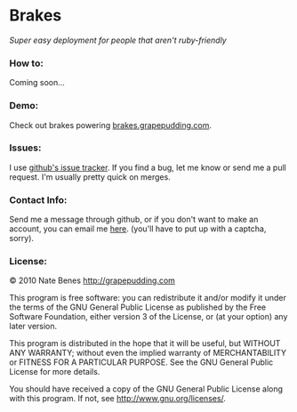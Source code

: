 Brakes
=========
*Super easy deployment for people that aren't ruby-friendly*

### How to:

Coming soon...

### Demo:
Check out brakes powering [brakes.grapepudding.com](http://brakes.grapepudding.com).

### Issues:

I use [github's issue tracker](http://github.com/rdnck76/brakes/issues).  If you find a bug, let me know or send me a pull request.  I'm usually pretty quick on merges.

### Contact Info:
Send me a message through github, or if you don't want to make an account, you can email me [here](http://www.google.com/recaptcha/mailhide/d?k=019VOY8sZpMAlsOi1rUb7h5w==&c=11YgbNIYIBV1qjUDhHdKEkjtNy7aEvAj4ivxy4l_hWg=). (you'll have to put up with a captcha, sorry).

### License:
© 2010 Nate Benes <http://grapepudding.com>

This program is free software: you can redistribute it and/or modify
it under the terms of the GNU General Public License as published by
the Free Software Foundation, either version 3 of the License, or
(at your option) any later version.

This program is distributed in the hope that it will be useful,
but WITHOUT ANY WARRANTY; without even the implied warranty of
MERCHANTABILITY or FITNESS FOR A PARTICULAR PURPOSE.  See the
GNU General Public License for more details.

You should have received a copy of the GNU General Public License
along with this program.  If not, see <http://www.gnu.org/licenses/>.